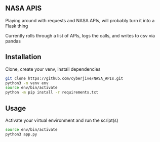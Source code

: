## NASA APIS

Playing around with requests and NASA APIs, will probably turn it into a 
Flask thing

Currently rolls through a list of APIs, logs the calls, and writes to csv via pandas

## Installation

Clone, create your venv, install dependencies

```bash
git clone https://github.com/cyberjive/NASA_APIs.git
python3 -m venv env
source env/bin/activate
python -m pip install -r requirements.txt
```

## Usage

Activate your virtual environment and run the script(s)


```bash
source env/bin/activate
python3 app.py
```